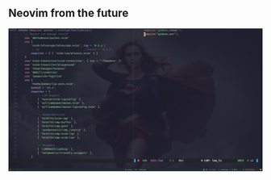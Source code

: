 ## Neovim from the future

![Preview](https://raw.githubusercontent.com/Riley1101/nvim-from-future/v2/preview/preview.png)

